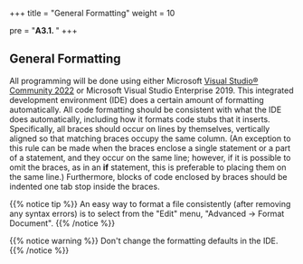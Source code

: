 +++
title = "General Formatting"
weight = 10

pre = "<b>A3.1. </b>"
+++

## General Formatting


All programming will be done using either Microsoft [Visual Studio® Community 2022](/appendix/vs/) or Microsoft Visual Studio Enterprise 2019. This integrated development environment (IDE) does a certain amount of formatting automatically. All code formatting should be consistent with what the IDE does automatically, including how it formats code stubs that it inserts. Specifically, all braces should occur on lines by themselves, vertically aligned so that matching braces occupy the same column. (An exception to this rule can be made when the braces enclose a single statement or a part of a statement, and they occur on the same line; however, if it is possible to omit the braces, as in an **if** statement, this is preferable to placing them on the same line.) Furthermore, blocks of code enclosed by braces should be indented one tab stop inside the braces. 

{{% notice tip %}}
An easy way to format a file consistently (after removing any syntax errors) is to select from the "Edit" menu, "Advanced -> Format Document".
{{% /notice %}}

{{% notice warning %}}
Don't change the formatting defaults in the IDE.
{{% /notice %}}
